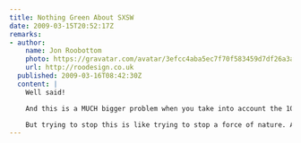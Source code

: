 ```yaml
---
title: Nothing Green About SXSW
date: 2009-03-15T20:52:17Z
remarks:
- author:
    name: Jon Roobottom
    photo: https://gravatar.com/avatar/3efcc4aba5ec7f70f583459d7df26a3a
    url: http://roodesign.co.uk
  published: 2009-03-16T08:42:30Z
  content: |
    Well said!

    And this is a MUCH bigger problem when you take into account the 100s of non-web confs at somewhere like the NEC each year. Then multiply that by the amount of venues in the world. I’d say that compared to things like the boat show SXSW isn’t, by far, the worst.

    But trying to stop this is like trying to stop a force of nature. Advertisers will have their way. I look forward to hearing what action we as a community can take to stop this damaging practice.
---
```


